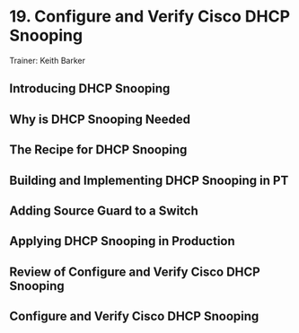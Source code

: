 # 19. Configure and Verify Cisco DHCP Snooping

Trainer: Keith Barker


## Introducing DHCP Snooping




## Why is DHCP Snooping Needed




## The Recipe for DHCP Snooping




## Building and Implementing DHCP Snooping in PT




## Adding Source Guard to a Switch




## Applying DHCP Snooping in Production




## Review of Configure and Verify Cisco DHCP Snooping




## Configure and Verify Cisco DHCP Snooping



